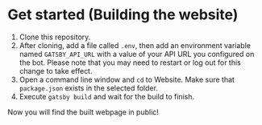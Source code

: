# Get started (Building the website)

1. Clone this repository.
2. After cloning, add a file called `.env`, then add an environment variable named `GATSBY_API_URL` with a value of your API URL you configured on the bot.
   Please note that you may need to restart or log out for this change to take effect.
3. Open a command line window and `cd` to Website. Make sure that `package.json` exists in the selected folder.
4. Execute `gatsby build` and wait for the build to finish.

Now you will find the built webpage in public!
